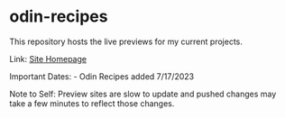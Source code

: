 # odin-recipes
This repository hosts the live previews for my current projects.

Link: [Site Homepage](https://applepastries.github.io/)

Important Dates:
	- Odin Recipes added 7/17/2023




Note to Self: Preview sites are slow to update and pushed changes may take
a few minutes to reflect those changes.
